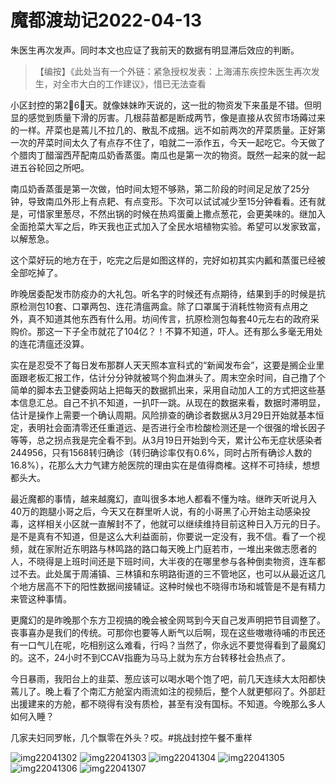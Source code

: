 # 魔都渡劫记2022-04-13

朱医生再次发声。同时本文也应证了我前天的数据有明显滞后效应的判断。

> 【编按】《此处当有一个外链：紧急授权发表：上海浦东疾控朱医生再次发生，对全市大白的工作建议》，惜已无法查看

小区封控的第2⃣️6⃣️天。就像妹妹昨天说的，这一批的物资发下来虽是不错。但明显的感觉到质量下滑的厉害。几根蒜苗都是断成两节，像是直接从农贸市场薅过来的一样。芹菜也是蔫儿不拉几的、散乱不成捆。远不如前两次的芹菜质量。正好第一次的芹菜时间太久了有点存不住了，咱就二一添作五，今天一起吃它。今天做了个腊肉丁醋溜西芹配南瓜奶香蒸蛋。南瓜也是第一次的物资。既然一起来的就一起进五谷轮回之所吧。

南瓜奶香蒸蛋是第一次做，怕时间太短不够熟，第二阶段的时间足足放了25分钟，导致南瓜外形上有点耙、有点变形。下次可以试试减少至15分钟看看。还有就是，可惜家里葱尽，不然出锅的时候在热鸡蛋羹上撒点葱花，会更美味的。继加入全面抢菜大军之后，昨天我也正式加入了全民水培植物实验。希望可以发家致富，以解葱急。

这个菜好玩的地方在于，吃完之后是如图这样的，完好如初其实内瓤和蒸蛋已经被全部吃掉了。

昨晚居委配发市防疫办的大礼包。听名字的时候还有点期待，结果到手的时候是抗原检测包10套、口罩两包、连花清瘟两盒。除了口罩属于消耗性物资有点用之外，真不知道其他东西有什么用。坊间传言，抗原检测包每套40元左右的政府采购价。那这一下子全市就花了104亿？！不算不知道，吓人。还有那么多毫无用处的连花清瘟还没算。

实在是忍受不了每日发布那群人天天照本宣科式的“新闻发布会”，这要是搁企业里面跟老板汇报工作，估计分分钟就被骂个狗血淋头了。周末空余时间，自己撸了个简单的脚本去卫健委网站上把每天的数据抓出来，采用自动加人工的方式把这些基本信息汇总。自己不扒不知道，一扒吓一跳。从现在的数据来看，数据时滞明显，估计是操作上需要一个确认周期。风险排查的确诊者数据从3月29日开始就基本恒定，表明社会面清零还任重道远、是否进行全市检酸检测还是一个很强的增长因子等等，总之拐点我是完全看不到。从3月19日开始到今天，累计公布无症状感染者244956，只有1568转归确诊（转归确诊率仅有0.6%，同时占所有确诊人数的16.8%），花那么大力气建方舱医院的理由实在是值得商榷。这样不可持续，想想都头大。

最近魔都的事情，越来越魔幻，直叫很多本地人都看不懂为啥。继昨天听说月入40万的跑腿小哥之后，今天又在群里听人说，有的小哥黑了心开始主动感染投毒，这样相关小区就一直解封不了，他就可以继续维持目前这种日入万元的日子。是不是真有不知道，但是这么大利益面前，你要说一定没有，我不信。看了一个视频，就在家附近东明路与林鸣路的路口每天晚上门庭若市，一堆出来做志愿者的人，不晓得是上班时间还是下班时间，大半夜的在哪里参与各种倒卖物资，连车都过不去。此处属于周浦镇、三林镇和东明路街道的三不管地区，也可以从最近这几个地方居高不下的阳性数据间接辅证。这种时候也不晓得市场和城管是不是有精力来管这种事情。

更魔幻的是昨晚那个东方卫视搞的晚会被全网骂到今天自己发声明把节目调整了。丧事喜办是我们的传统。可那你也要等人断气以后啊，现在这些嗷嗷待哺的市民还有一口气儿在呢，吃相别这么难看，行吗？当然了，你永远不要觉得看到了最魔幻的。这不，24小时不到CCAV指鹿为马马上就为东方台转移社会热点了。

今日暴雨，我阳台上的韭菜、葱应该可以喝水喝个饱了吧，前几天连续大太阳都快蔫儿了。晚上看了个南汇方舱室内雨流如注的视频后，整个人就更郁闷了。外部赶出援建来的方舱，都不晓得有没有质检，甚至有没有国标。不知道。今晚那么多人如何入睡？

几家夫妇同罗帐，几个飘零在外头？哎。#挑战封控午餐不重样

<img decoding="async" src="https://i0.wp.com/s2.loli.net/2022/05/02/7vAZH1GeBrwOJ8i.jpg?w=640&#038;ssl=1" alt="img22041302" data-recalc-dims="1" />
<img decoding="async" src="https://i0.wp.com/s2.loli.net/2022/05/02/hr3qAR9LeOmyWw4.jpg?w=640&#038;ssl=1" alt="img22041303" data-recalc-dims="1" />
<img decoding="async" src="https://i0.wp.com/s2.loli.net/2022/05/02/w4pAK9jk7rIas1b.jpg?w=640&#038;ssl=1" alt="img22041304" data-recalc-dims="1" />
<img decoding="async" src="https://i0.wp.com/s2.loli.net/2022/05/02/NxFngqZlLA1rVUI.jpg?w=640&#038;ssl=1" alt="img22041305" data-recalc-dims="1" />
<img decoding="async" src="https://i0.wp.com/s2.loli.net/2022/05/02/HMeYVpXNv31sRtb.jpg?w=640&#038;ssl=1" alt="img22041306" data-recalc-dims="1" />
<img decoding="async" src="https://i0.wp.com/s2.loli.net/2022/05/02/QfiKb17nqvIacxJ.jpg?w=640&#038;ssl=1" alt="img22041307" data-recalc-dims="1" />

